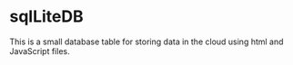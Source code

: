 # sqlLiteDB
This is a small database table for storing data in the cloud using html and JavaScript files.
